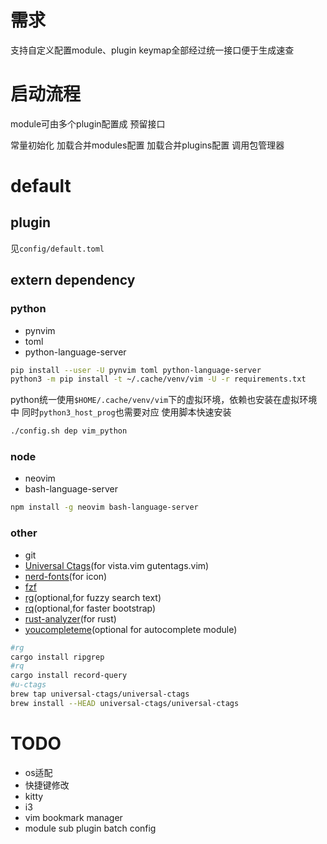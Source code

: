 # 需求
支持自定义配置module、plugin
keymap全部经过统一接口便于生成速查


# 启动流程

module可由多个plugin配置成 预留接口

常量初始化
加载合并modules配置
加载合并plugins配置
调用包管理器

# default

## plugin
见`config/default.toml`
## extern dependency

### python
* pynvim
* toml
* python-language-server

```bash
pip install --user -U pynvim toml python-language-server
python3 -m pip install -t ~/.cache/venv/vim -U -r requirements.txt
```

python统一使用`$HOME/.cache/venv/vim`下的虚拟环境，依赖也安装在虚拟环境中
同时`python3_host_prog`也需要对应
使用脚本快速安装
```bash
./config.sh dep vim_python
```

### node
* neovim
* bash-language-server

```bash
npm install -g neovim bash-language-server
```

### other

* git
* [Universal Ctags](https://github.com/universal-ctags/ctags)(for vista.vim gutentags.vim)
* [nerd-fonts](https://github.com/ryanoasis/nerd-fonts)(for icon) 
* [fzf](https://github.com/junegunn/fzf)
* [rg](https://github.com/BurntSushi/ripgrep)(optional,for fuzzy search text)
* [rq](https://github.com/dflemstr/rq)(optional,for faster bootstrap)
* [rust-analyzer](https://github.com/rust-analyzer/rust-analyzer)(for rust)
* [youcompleteme](https://github.com/ycm-core/YouCompleteMe)(optional for autocomplete module)

```bash
#rg
cargo install ripgrep
#rq
cargo install record-query
#u-ctags
brew tap universal-ctags/universal-ctags
brew install --HEAD universal-ctags/universal-ctags
```


# TODO

* os适配
* 快捷键修改
* kitty
* i3
* vim bookmark manager
* module sub plugin batch config